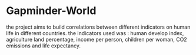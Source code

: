 # Gapminder-World
the project aims to build  correlations between different indicators on human life in different countries. the indicators used was : human develop index, agriculture land percentage, income per person, children per woman, CO2 emissions and life expectancy.

